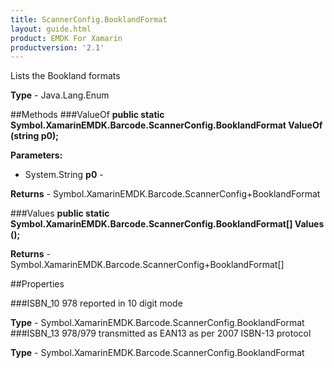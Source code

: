 ```yaml
---
title: ScannerConfig.BooklandFormat
layout: guide.html
product: EMDK For Xamarin
productversion: '2.1'
---
```

Lists the Bookland formats

**Type** - Java.Lang.Enum

##Methods
###ValueOf
**public static Symbol.XamarinEMDK.Barcode.ScannerConfig.BooklandFormat ValueOf (string p0);**


        

**Parameters:** 

* System.String **p0** - 
        

**Returns** - Symbol.XamarinEMDK.Barcode.ScannerConfig+BooklandFormat

###Values
**public static Symbol.XamarinEMDK.Barcode.ScannerConfig.BooklandFormat[] Values ();**


        


**Returns** - Symbol.XamarinEMDK.Barcode.ScannerConfig+BooklandFormat[]

##Properties

###ISBN_10
978 reported in 10 digit mode

**Type** - Symbol.XamarinEMDK.Barcode.ScannerConfig.BooklandFormat
###ISBN_13
978/979 transmitted as EAN13 as per 2007 ISBN-13 protocol

**Type** - Symbol.XamarinEMDK.Barcode.ScannerConfig.BooklandFormat















